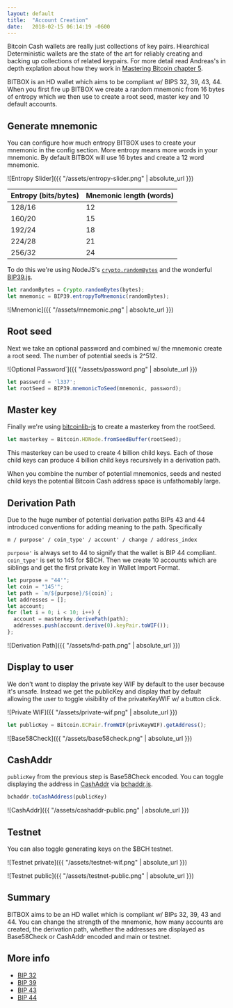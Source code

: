 ```yaml
---
layout: default
title:  "Account Creation"
date:   2018-02-15 06:14:19 -0600
---
```


Bitcoin Cash wallets are really just collections of key pairs. Hiearchical Deterministic wallets are the state of the art for reliably creating and backing up collections of related keypairs. For more detail read Andreas's in depth explation about how they work in [Mastering Bitcoin chapter 5](https://github.com/bitcoinbook/bitcoinbook/blob/develop/ch05.asciidoc).

BITBOX is an HD wallet which aims to be compliant w/ BIPS 32, 39, 43, 44. When you first fire up BITBOX we create a random mnemonic from 16 bytes of entropy which we then use to create a root seed, master key and 10 default accounts.

## Generate mnemonic

You can configure how much entropy BITBOX uses to create your mnemonic in the config section. More entropy means more words in your mnemonic. By default BITBOX will use 16 bytes and create a 12 word mnemonic.

![Entropy Slider]({{ "/assets/entropy-slider.png" | absolute_url }})


Entropy (bits/bytes) | Mnemonic length (words)
--- | ---
128/16 | 12
160/20 | 15
192/24 | 18
224/28 | 21
256/32 | 24

To do this we're using NodeJS's [`crypto.randomBytes`](https://nodejs.org/api/crypto.html#crypto_crypto_randombytes_size_callback) and the wonderful [BIP39.js](https://github.com/bitcoinjs/bip39).

```javascript
let randomBytes = Crypto.randomBytes(bytes);
let mnemonic = BIP39.entropyToMnemonic(randomBytes);
```

![Mnemonic]({{ "/assets/mnemonic.png" | absolute_url }})

## Root seed

Next we take an optional password and combined w/ the mnemonic create a root seed. The number of potential seeds is 2^512.

![Optional Password`]({{ "/assets/password.png" | absolute_url }})

```javascript
let password = 'l337';
let rootSeed = BIP39.mnemonicToSeed(mnemonic, password);
```

## Master key

Finally we're using [bitcoinlib-js](https://github.com/bitcoinjs/bitcoinjs-lib) to create a masterkey from the rootSeed.

```javascript
let masterkey = Bitcoin.HDNode.fromSeedBuffer(rootSeed);
```

This masterkey can be used to create 4 billion child keys. Each of those child keys can produce 4 billion child keys recursively in a derivation path.

When you combine the number of potential mnemonics, seeds and nested child keys the potential Bitcoin Cash address space is unfathomably large.

## Derivation Path

Due to the huge number of potential derivation paths BIPs 43 and 44 introduced conventions for adding meaning to the path. Specifically

```
m / purpose' / coin_type' / account' / change / address_index
```

`purpose'` is always set to 44 to signify that the wallet is BIP 44 compliant. `coin_type'` is set to 145 for $BCH. Then we create 10 accounts which are siblings and get the first private key in Wallet Import Format.

```javascript
let purpose = "44'";
let coin = "145'";
let path = `m/${purpose}/${coin}`;
let addresses = [];
let account;
for (let i = 0; i < 10; i++) {
  account = masterkey.derivePath(path);
  addresses.push(account.derive(0).keyPair.toWIF());
};
```

![Derivation Path]({{ "/assets/hd-path.png" | absolute_url }})

## Display to user

We don't want to display the private key WIF by default to the user because it's unsafe. Instead we get the publicKey and display that by default allowing the user to toggle visibility of the privateKeyWIF w/ a button click.

![Private WIF]({{ "/assets/private-wif.png" | absolute_url }})

```javascript
let publicKey = Bitcoin.ECPair.fromWIF(privKeyWIF).getAddress();
```

![Base58Check]({{ "/assets/base58check.png" | absolute_url }})

## CashAddr

`publicKey` from the previous step is Base58Check encoded. You can toggle displaying the address in [CashAddr](https://www.bitcoinabc.org/cashaddr) via [bchaddr.js](https://github.com/bitcoincashjs/bchaddrjs).

```javascript
bchaddr.toCashAddress(publicKey)
```

![CashAddr]({{ "/assets/cashaddr-public.png" | absolute_url }})

## Testnet

You can also toggle generating keys on the $BCH testnet.

![Testnet private]({{ "/assets/testnet-wif.png" | absolute_url }})

![Testnet public]({{ "/assets/testnet-public.png" | absolute_url }})

## Summary

BITBOX aims to be an HD wallet which is compliant w/ BIPs 32, 39, 43 and 44. You can change the strength of the mnemonic, how many accounts are created, the derivation path, whether the addresses are displayed as Base58Check or CashAddr encoded and main or testnet.

## More info

* [BIP 32](https://github.com/bitcoin/bips/blob/master/bip-0032.mediawiki)
* [BIP 39](https://github.com/bitcoin/bips/blob/master/bip-0039.mediawiki)
* [BIP 43](https://github.com/bitcoin/bips/blob/master/bip-0043.mediawiki)
* [BIP 44](https://github.com/bitcoin/bips/blob/master/bip-0044.mediawiki)
